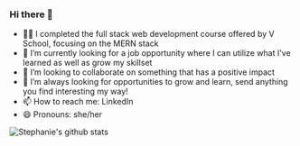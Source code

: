 ### Hi there 👋

- 👩‍🎓 I completed the full stack web development course offered by V School, focusing on the MERN stack
- 🤠 I’m currently looking for a job opportunity where I can utilize what I've learned as well as grow my skillset
- 👯 I’m looking to collaborate on something that has a positive impact
- 🤔 I’m always looking for opportunities to grow and learn, send anything you find interesting my way!
- 📫 How to reach me: LinkedIn
- 😄 Pronouns: she/her

![Stephanie's github stats](https://github-readme-stats.vercel.app/api?username=StephanieEinahpets&show_icons=true&theme=dark)
